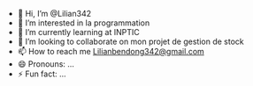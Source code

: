 - 👋 Hi, I’m @Lilian342
- 👀 I’m interested in la programmation
- 🌱 I’m currently learning at INPTIC
- 💞️ I’m looking to collaborate on mon projet de gestion de stock
- 📫 How to reach me Lilianbendong342@gmail.com
- 😄 Pronouns: ...
- ⚡ Fun fact: ...

<!---
Lilian342/Lilian342 is a ✨ special ✨ repository because its `README.md` (this file) appears on your GitHub profile.
You can click the Preview link to take a look at your changes.
--->
